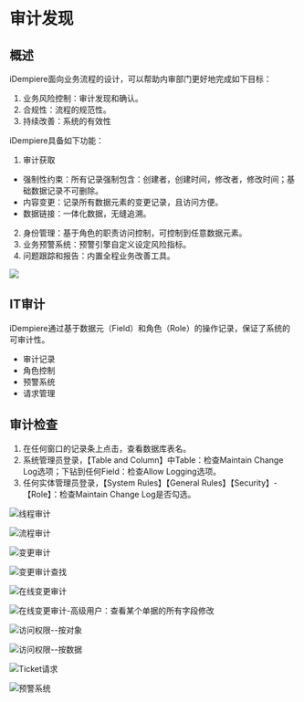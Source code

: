 审计发现
===

概述
---

iDempiere面向业务流程的设计，可以帮助内审部门更好地完成如下目标：
1. 业务风险控制：审计发现和确认。
2. 合规性：流程的规范性。
3. 持续改善：系统的有效性

iDempiere具备如下功能：
1. 审计获取
 - 强制性约束：所有记录强制包含：创建者，创建时间，修改者，修改时间；基础数据记录不可删除。
 - 内容变更：记录所有数据元素的变更记录，且访问方便。
 - 数据链接：一体化数据，无缝追溯。
2. 身份管理：基于角色的职责访问控制，可控制到任意数据元素。
3. 业务预警系统：预警引擎自定义设定风险指标。
4. 问题跟踪和报告：内置全程业务改善工具。

![](http://static.oschina.net/uploads/space/2016/0423/033638_yxca_2720480.png)

IT审计
---

iDempiere通过基于数据元（Field）和角色（Role）的操作记录，保证了系统的可审计性。
- 审计记录
- 角色控制
- 预警系统
- 请求管理

审计检查
---

1. 在任何窗口的记录条上点击，查看数据库表名。
2. 系统管理员登录，【Table and Column】中Table：检查Maintain Change Log选项；下钻到任何Field：检查Allow Logging选项。
3. 任何实体管理员登录，【System Rules】【General Rules】【Security】-【Role】：检查Maintain Change Log是否勾选。

![线程审计](http://static.oschina.net/uploads/space/2016/0423/123052_JiFU_2720480.png)

![流程审计](http://static.oschina.net/uploads/space/2016/0423/122846_yMja_2720480.png)

![变更审计](http://static.oschina.net/uploads/space/2016/0423/122723_cMt4_2720480.png)

![变更审计查找](http://static.oschina.net/uploads/space/2016/0423/122739_c5ru_2720480.png)

![在线变更审计](http://static.oschina.net/uploads/space/2016/0423/122758_9JeC_2720480.png)

![在线变更审计-高级用户：查看某个单据的所有字段修改](http://static.oschina.net/uploads/space/2016/0427/160411_fdb5_2720480.png)

![访问权限--按对象](http://static.oschina.net/uploads/space/2016/0423/123627_l7yB_2720480.png)

![访问权限--按数据](http://static.oschina.net/uploads/space/2016/0423/122927_WBHf_2720480.png)

![Ticket请求](http://static.oschina.net/uploads/space/2016/0423/122902_p6Xd_2720480.png)

![预警系统](http://static.oschina.net/uploads/space/2016/0423/122653_bH8M_2720480.png)

